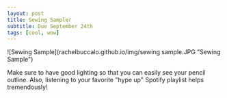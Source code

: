 ```yaml
---
layout: post
title: Sewing Sampler
subtitle: Due September 24th
tags: [cool, wow]
---
```


![Sewing Sample](rachelbuccalo.github.io/img/sewing sample.JPG ”Sewing Sample")

Make sure to have good lighting so that you can easily see your pencil outline. Also, listening to your favorite "hype up" Spotify playlist helps tremendously! 

